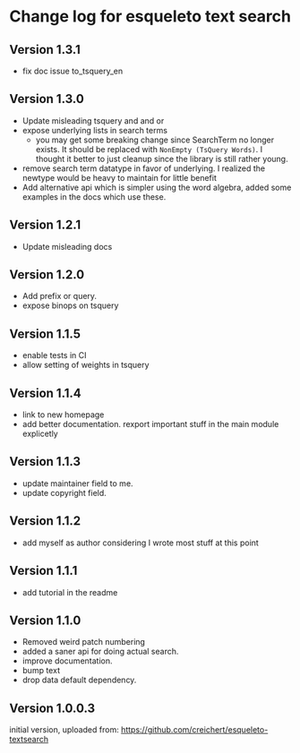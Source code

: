 # Change log for esqueleto text search 

## Version 1.3.1
+ fix doc issue to_tsquery_en

## Version 1.3.0
+ Update misleading tsquery and and or
+ expose underlying lists in search terms
  + you may get some breaking change since SearchTerm no longer exists.
    It should be replaced with `NonEmpty (TsQuery Words)`.
    I thought it better to just cleanup since the library is still rather young.
+ remove search term datatype in favor of underlying.
  I realized the newtype would be heavy to maintain for little benefit
+ Add alternative api which is simpler using the word algebra,
  added some examples in the docs which use these.

## Version 1.2.1
+ Update misleading docs

## Version 1.2.0
+ Add prefix or query.
+ expose binops on tsquery

## Version 1.1.5
+ enable tests in CI
+ allow setting of weights in tsquery

## Version 1.1.4
+ link to new homepage
+ add better documentation. rexport important stuff in the main module explicetly

## Version 1.1.3
+ update maintainer field to me.
+ update copyright field.

## Version 1.1.2
+ add myself as author considering I wrote most stuff at this point

## Version 1.1.1
+ add tutorial in the readme

## Version 1.1.0

+ Removed weird patch numbering
+ added a saner api for doing actual search.
+ improve documentation.
+ bump text
+ drop data default dependency.


## Version 1.0.0.3 

initial version, uploaded from:
https://github.com/creichert/esqueleto-textsearch
